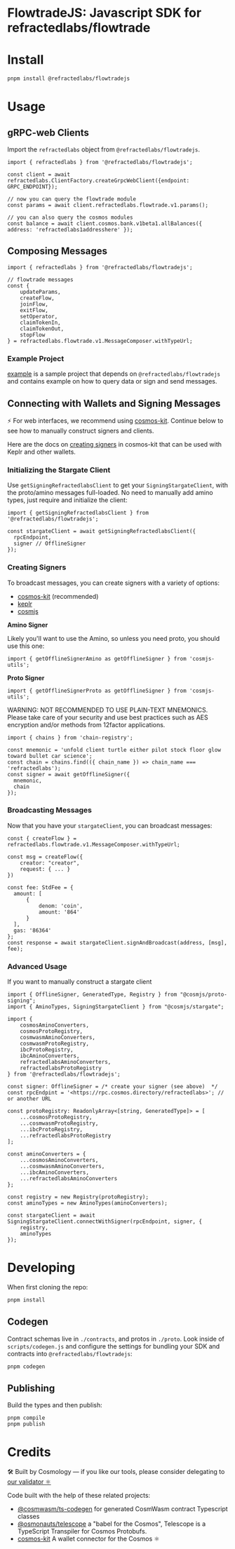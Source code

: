 # FlowtradeJS: Javascript SDK for refractedlabs/flowtrade

# Install

```bash
pnpm install @refractedlabs/flowtradejs
```

# Usage

## gRPC-web Clients

Import the `refractedlabs` object from `@refractedlabs/flowtradejs`.

```tsx
import { refractedlabs } from '@refractedlabs/flowtradejs';

const client = await refractedlabs.ClientFactory.createGrpcWebClient({endpoint: GRPC_ENDPOINT});

// now you can query the flowtrade module
const params = await client.refractedlabs.flowtrade.v1.params();

// you can also query the cosmos modules
const balance = await client.cosmos.bank.v1beta1.allBalances({ address: 'refractedlabs1addresshere' });
```

## Composing Messages

```tsx
import { refractedlabs } from '@refractedlabs/flowtradejs';

// flowtrade messages
const {
    updateParams,
    createFlow,
    joinFlow,
    exitFlow,
    setOperator,
    claimTokenIn,
    claimTokenOut,
    stopFlow
} = refractedlabs.flowtrade.v1.MessageComposer.withTypeUrl;

```

### Example Project

[example](https://github.com/refractedlabs/flowtradejs/tree/main/example) is a sample project that depends on `@refractedlabs/flowtradejs` and contains example on how to query data or sign and send messages.

## Connecting with Wallets and Signing Messages

⚡️ For web interfaces, we recommend using [cosmos-kit](https://github.com/cosmology-tech/cosmos-kit). Continue below to see how to manually construct signers and clients.

Here are the docs on [creating signers](https://github.com/cosmology-tech/cosmos-kit/tree/main/packages/react#signing-clients) in cosmos-kit that can be used with Keplr and other wallets.

### Initializing the Stargate Client

Use `getSigningRefractedlabsClient` to get your `SigningStargateClient`, with the proto/amino messages full-loaded. No need to manually add amino types, just require and initialize the client:

```tsx
import { getSigningRefractedlabsClient } from '@refractedlabs/flowtradejs';

const stargateClient = await getSigningRefractedlabsClient({
  rpcEndpoint,
  signer // OfflineSigner
});
```

### Creating Signers

To broadcast messages, you can create signers with a variety of options:

- [cosmos-kit](https://github.com/cosmology-tech/cosmos-kit/tree/main/packages/react#signing-clients) (recommended)
- [keplr](https://docs.keplr.app/api/cosmjs.html)
- [cosmjs](https://gist.github.com/webmaster128/8444d42a7eceeda2544c8a59fbd7e1d9)

**Amino Signer**

Likely you'll want to use the Amino, so unless you need proto, you should use this one:

```tsx
import { getOfflineSignerAmino as getOfflineSigner } from 'cosmjs-utils';
```

**Proto Signer**

```tsx
import { getOfflineSignerProto as getOfflineSigner } from 'cosmjs-utils';
```

WARNING: NOT RECOMMENDED TO USE PLAIN-TEXT MNEMONICS. Please take care of your security and use best practices such as AES encryption and/or methods from 12factor applications.

```tsx
import { chains } from 'chain-registry';

const mnemonic = 'unfold client turtle either pilot stock floor glow toward bullet car science';
const chain = chains.find(({ chain_name }) => chain_name === 'refractedlabs');
const signer = await getOfflineSigner({
  mnemonic,
  chain
});
```

### Broadcasting Messages

Now that you have your `stargateClient`, you can broadcast messages:

```tsx
const { createFlow } = refractedlabs.flowtrade.v1.MessageComposer.withTypeUrl;

const msg = createFlow({
    creator: "creator",
    request: { ... }
})

const fee: StdFee = {
  amount: [
      {
          denom: 'coin',
          amount: '864'
      }
  ],
  gas: '86364'
};
const response = await stargateClient.signAndBroadcast(address, [msg], fee);
```

### Advanced Usage

If you want to manually construct a stargate client

```tsx
import { OfflineSigner, GeneratedType, Registry } from "@cosmjs/proto-signing";
import { AminoTypes, SigningStargateClient } from "@cosmjs/stargate";

import {
    cosmosAminoConverters,
    cosmosProtoRegistry,
    cosmwasmAminoConverters,
    cosmwasmProtoRegistry,
    ibcProtoRegistry,
    ibcAminoConverters,
    refractedlabsAminoConverters,
    refractedlabsProtoRegistry
} from '@refractedlabs/flowtradejs';

const signer: OfflineSigner = /* create your signer (see above)  */
const rpcEndpint = '<https://rpc.cosmos.directory/refractedlabs>'; // or another URL

const protoRegistry: ReadonlyArray<[string, GeneratedType]> = [
    ...cosmosProtoRegistry,
    ...cosmwasmProtoRegistry,
    ...ibcProtoRegistry,
    ...refractedlabsProtoRegistry
];

const aminoConverters = {
    ...cosmosAminoConverters,
    ...cosmwasmAminoConverters,
    ...ibcAminoConverters,
    ...refractedlabsAminoConverters
};

const registry = new Registry(protoRegistry);
const aminoTypes = new AminoTypes(aminoConverters);

const stargateClient = await SigningStargateClient.connectWithSigner(rpcEndpoint, signer, {
    registry,
    aminoTypes
});

```

# Developing

When first cloning the repo:

```bash
pnpm install
```

## Codegen

Contract schemas live in `./contracts`, and protos in `./proto`. Look inside of `scripts/codegen.js` and configure the settings for bundling your SDK and contracts into `@refractedlabs/flowtradejs`:

```bash
pnpm codegen
```

## Publishing

Build the types and then publish:

```
pnpm compile
pnpm publish
```

# Credits

🛠 Built by Cosmology — if you like our tools, please consider delegating to [our validator ⚛️](https://cosmology.tech/validator)

Code built with the help of these related projects:

- [@cosmwasm/ts-codegen](https://github.com/CosmWasm/ts-codegen) for generated CosmWasm contract Typescript classes
- [@osmonauts/telescope](https://github.com/osmosis-labs/telescope) a "babel for the Cosmos", Telescope is a TypeScript Transpiler for Cosmos Protobufs.
- [cosmos-kit](https://github.com/cosmology-tech/cosmos-kit) A wallet connector for the Cosmos ⚛️